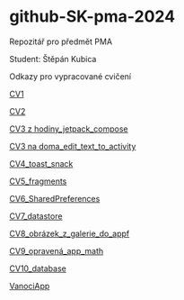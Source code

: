 # github-SK-pma-2024
Repozitář pro předmět PMA

Student: Štěpán Kubica

Odkazy pro vypracované cvičení

[CV1](https://github.com/Bookworm-afk/github-SK-pma-2024/tree/CV1)

[CV2](https://github.com/Bookworm-afk/github-SK-pma-2024/tree/CV2)

[CV3 z hodiny_jetpack_compose](https://github.com/Bookworm-afk/github-SK-pma-2024/tree/CV3_hodina)

[CV3 na doma_edit_text_to_activity](https://github.com/Bookworm-afk/github-SK-pma-2024/tree/CV3_na_doma)

[CV4_toast_snack](https://github.com/Bookworm-afk/github-SK-pma-2024/tree/Toast_snackbar)

[CV5_fragments](https://github.com/Bookworm-afk/github-SK-pma-2024/tree/Fragments/App_fragments/app)

[CV6_SharedPreferences](https://github.com/Bookworm-afk/github-SK-pma-2024/tree/SharedPreferences/My_app_sharedpreferences/app)

[CV7_datastore](https://github.com/Bookworm-afk/github-SK-pma-2024/tree/Datastore/My_App_datastore)

[CV8_obrázek_z_galerie_do_appf](https://github.com/Bookworm-afk/github-SK-pma-2024/tree/MyApp_galerie_fotka)

[CV9_opravená_app_math](https://github.com/Bookworm-afk/github-SK-pma-2024/tree/MyApp_math/jednoducha_math/app)

[CV10_database](https://github.com/Bookworm-afk/github-SK-pma-2024/tree/MyAppDB/MyAppDB)

[VanociApp](https://github.com/Bookworm-afk/github-SK-pma-2024/tree/VanocniAPP/VanocniAPP/app/src/main)
